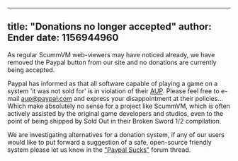 
---
title: "Donations no longer accepted"
author: Ender
date: 1156944960
---

As regular ScummVM web-viewers may have noticed already, we have removed the Paypal button from our site and no donations are currently being accepted.

Paypal has informed as that all software capable of playing a game on a system 'it was not sold for' is in violation of their [AUP](http://www.paypal.com/cgi-bin/webscr?cmd=p/gen/ua/use/index_frame-outside&ed=games_software). Please feel free to e-mail aup@paypal.com and express your disappointment at their policies... Which make absolutely no sense for a project like ScummVM, which is often actively assisted by the original game developers and studios, even to the point of being shipped by Sold Out in their Broken Sword 1/2 compilation.

We are investigating alternatives for a donation system, if any of our users would like to put forward a suggestion of a safe, open-source friendly system please let us know in the ["Paypal Sucks"](http://forums.scummvm.org/viewtopic.php?p=12891) forum thread.
